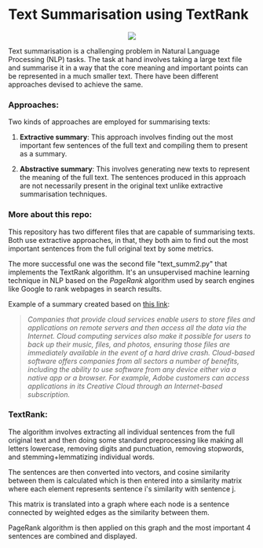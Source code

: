 # Text Summarisation using TextRank

<p align = "center">
<a href = "https://www.python.org">
<img src = "http://ForTheBadge.com/images/badges/made-with-python.svg">
</a>
</p>


Text summarisation is a challenging problem in Natural Language Processing (NLP) tasks. The task at hand involves taking a large text file and summarise it in a way that the core meaning and important points can be represented in a much smaller text. There have been different approaches devised to achieve the same.

### Approaches:

Two kinds of approaches are employed for summarising texts:
1. **Extractive summary**: This approach involves finding out the most important few sentences of the full text and compiling them to present as a summary.

2. **Abstractive summary**: This involves generating new texts to represent the meaning of the full text. The sentences produced in this approach are not necessarily present in the original text unlike extractive summarisation techniques.

### More about this repo:
This repository has two different files that are capable of summarising texts. Both use extractive approaches, in that, they both aim to find out the most important sentences from the full original text by some metrics. 

The more successful one was the second file "text_summ2.py" that implements the TextRank algorithm. It's an unsupervised machine learning technique in NLP based on the *PageRank* algorithm used by search engines like Google to rank webpages in search results.

Example of a summary created based on [this link](https://www.investopedia.com/terms/c/cloud-computing.asp):
> *Companies that provide cloud services enable users to store files and applications on remote servers and then access all the data via the Internet. Cloud computing services also make it possible for users to back up their music, files, and photos, ensuring those files are immediately available in the event of a hard drive crash. Cloud-based software offers companies from all sectors a number of benefits, including the ability to use software from any device either via a native app or a browser. For example, Adobe customers can access applications in its Creative Cloud through an Internet-based subscription.*

### TextRank:
The algorithm involves extracting all individual sentences from the full original text and then doing some standard preprocessing like making all letters lowercase, removing digits and punctuation, removing stopwords, and stemming+lemmatizing individual words.

The sentences are then converted into vectors, and cosine similarity between them is calculated which is then entered into a similarity matrix where each element represents sentence i's similarity with sentence j.

This matrix is translated into a graph where each node is a sentence connected by weighted edges as the similarity between them.

PageRank algorithm is then applied on this graph and the most important 4 sentences are combined and displayed.
